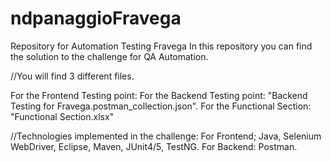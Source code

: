 # ndpanaggioFravega
Repository for Automation Testing Fravega
In this repository you can find the solution to the challenge for QA Automation.

//You will find 3 different files.

For the Frontend Testing point:
For the Backend Testing point: "Backend Testing for Fravega.postman_collection.json".
For the Functional Section: "Functional Section.xlsx"

//Technologies implemented in the challenge:
For Frontend; Java, Selenium WebDriver, Eclipse, Maven, JUnit4/5, TestNG.
For Backend: Postman.

